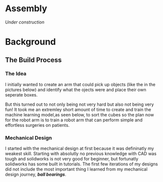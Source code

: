 # **Assembly**

_Under construction_

# **Background**

## The Build Process

### The Idea

I initially wanted to create an arm that could pick up objects (like the in the pictures below) and identify what the ojects were and place their own seperate boxes.


But this turned out to not only being not very hard but also not being very fun! It took me an extremley short amount of time to create and train the machine learning model,as seen below, to sort the cubes so the plan now for the robot arm is to train a robot arm that can perform simple and effortless surgeries on patients.

### Mechanical Design

I started with the mechanical design at first because it was defininatly my weakest skill. Starting with absolutly no previous knowledge with CAD was tough and solidworks is not very good for beginner, but fortunatly solidworks has some built in tutorials. The first few iterations of my designs did not include the most important thing I learned from my mechanical design journey, ***ball bearings***.
